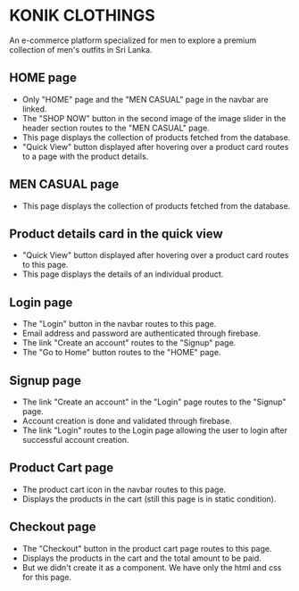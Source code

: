 # KONIK CLOTHINGS

An e-commerce platform specialized for men to explore a premium collection of men's outfits in Sri Lanka.

## HOME page

- Only "HOME" page and the "MEN CASUAL" page in the navbar are linked.
- The "SHOP NOW" button in the second image of the image slider in the header section routes to the "MEN CASUAL" page.
- This page displays the collection of products fetched from the database.
- "Quick View" button displayed after hovering over a product card routes to a page with the product details.

## MEN CASUAL page

- This page displays the collection of products fetched from the database.

## Product details card in the quick view

- "Quick View" button displayed after hovering over a product card routes to this page.
- This page displays the details of an individual product.

## Login page

- The "Login" button in the navbar routes to this page.
- Email address and password are authenticated through firebase.
- The link "Create an account" routes to the "Signup" page.
- The "Go to Home" button routes to the "HOME" page.

## Signup page

- The link "Create an account" in the "Login" page routes to the "Signup" page.
- Account creation is done and validated through firebase.
- The link "Login" routes to the Login page allowing the user to login after successful account creation.

## Product Cart page

- The product cart icon in the navbar routes to this page.
- Displays the products in the cart (still this page is in static condition).

## Checkout page
- The "Checkout" button in the product cart page routes to this page.
- Displays the products in the cart and the total amount to be paid.
- But we didn't create it as a component. We have only the html and css for this page.